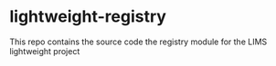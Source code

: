 # lightweight-registry
This repo contains the source code the registry module for the LIMS lightweight project
